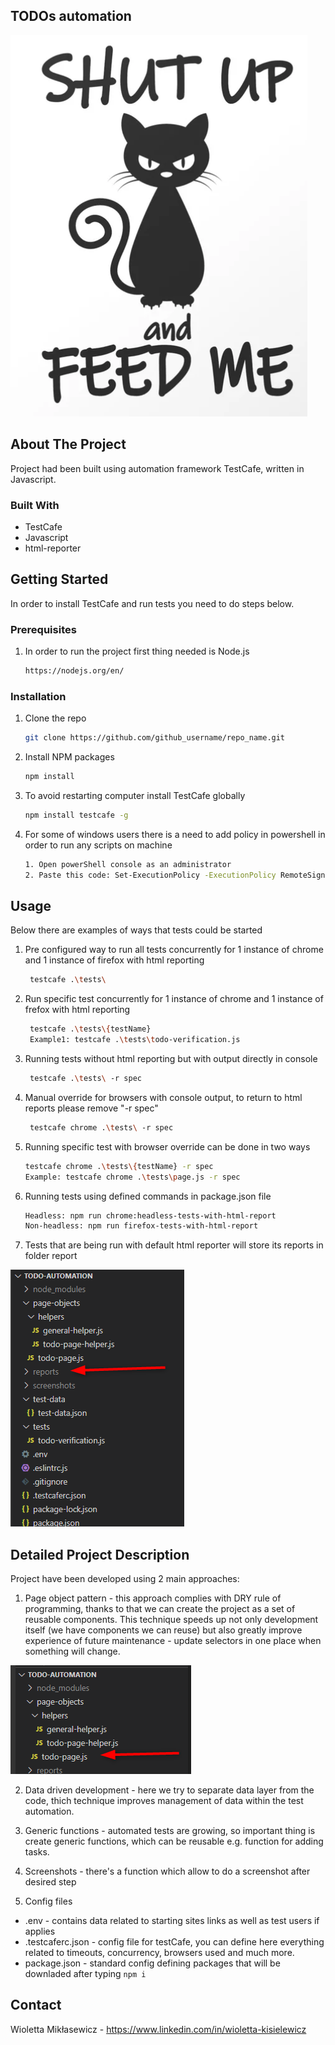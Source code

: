 ## TODOs automation
![Alt text](resources/feed_cat.png?raw=true "Feed the cat")

## About The Project

Project had been built using automation framework TestCafe, written in Javascript.

### Built With

* []()TestCafe
* []()Javascript
* []()html-reporter

## Getting Started

In order to install TestCafe and run tests you need to do steps below.

### Prerequisites

1. In order to run the project first thing needed is Node.js
   ```sh
   https://nodejs.org/en/
   ```

### Installation

1. Clone the repo
   ```sh
   git clone https://github.com/github_username/repo_name.git
   ```
2. Install NPM packages
   ```sh
   npm install
   ```
3. To avoid restarting computer install TestCafe globally
   ```sh
   npm install testcafe -g
   ```
4. For some of windows users there is a need to add policy in powershell in order to run any scripts on machine
   ```sh
   1. Open powerShell console as an administrator
   2. Paste this code: Set-ExecutionPolicy -ExecutionPolicy RemoteSigned -Scope LocalMachine

## Usage

Below there are examples of ways that tests could be started
1. Pre configured way to run all tests concurrently for 1 instance of chrome and 1 instance of firefox with html reporting
   ```sh
    testcafe .\tests\ 
   ```
2. Run specific test concurrently for 1 instance of chrome and 1 instance of frefox with html reporting
   ```sh
    testcafe .\tests\{testName}
    Example1: testcafe .\tests\todo-verification.js
   ```
3. Running tests without html reporting but with output directly in console
   ```sh
    testcafe .\tests\ -r spec
   ```
4. Manual override for browsers with console output, to return to html reports please remove "-r spec"
   ```sh
    testcafe chrome .\tests\ -r spec
   ```
5. Running specific test with browser override can be done in two ways
    ```sh
    testcafe chrome .\tests\{testName} -r spec
    Example: testcafe chrome .\tests\page.js -r spec
     ```
6. Running tests using defined commands in package.json file
    ```sh
    Headless: npm run chrome:headless-tests-with-html-report
    Non-headless: npm run firefox-tests-with-html-report
     ```
7. Tests that are being run with default html reporter will store its reports in folder report

![Alt text](resources/reports.png?raw=true "Reports")

## Detailed Project Description
 
Project have been developed using 2 main approaches:
1. Page object pattern - this approach complies with DRY rule of programming, thanks to that we can create the project as a set of reusable components. This technique speeds up not only development itself (we have components we can reuse) but also greatly improve experience of future maintenance - update selectors in one place when something will change.

![Alt text](resources/page_object.png?raw=true "Page object")

2. Data driven development - here we try to separate data layer from the code, thich technique improves management of data within the test automation.

3. Generic functions - automated tests are growing, so important thing is create generic functions, which can be reusable e.g. function for adding tasks.

4. Screenshots - there's a function which allow to do a screenshot after desired step

5. Config files
  - .env - contains data related to starting sites links as well as test users if applies
  - .testcaferc.json - config file for testCafe, you can define here everything related to timeouts, concurrency, browsers used and much more.
  - package.json - standard config defining packages that will be downladed after typing `npm i`

## Contact

Wioletta Mikłasewicz - https://www.linkedin.com/in/wioletta-kisielewicz
